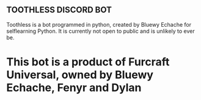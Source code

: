 ## TOOTHLESS DISCORD BOT 

Toothless is a bot programmed in python, created by Bluewy Echache for selflearning Python.
It is currently not open to public and is unlikely to ever be. 

# This bot is a product of Furcraft Universal, owned by Bluewy Echache, Fenyr and Dylan
